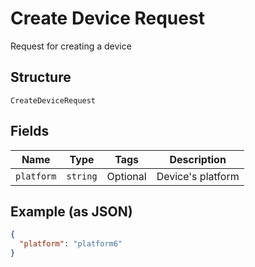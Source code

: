 
# Create Device Request

Request for creating a device

## Structure

`CreateDeviceRequest`

## Fields

| Name | Type | Tags | Description |
|  --- | --- | --- | --- |
| `platform` | `string` | Optional | Device's platform |

## Example (as JSON)

```json
{
  "platform": "platform6"
}
```

